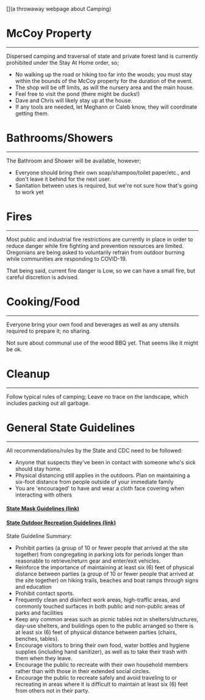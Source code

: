[](a throwaway webpage about Camping)

# <a name="id-0"></a> McCoy Property
---
Dispersed camping and traversal of state and private forest land is currently prohibited under the Stay At Home order, so;
- No walking up the road or hiking too far into the woods; you must stay within the bounds of the McCoy property for the duration of the event. 
- The shop will be off limits, as will the nursery area and the main house. 
- Feel free to visit the pond (there might be ducks!)
- Dave and Chris will likely stay up at the house.
- If any tools are needed, let Meghann or Caleb know, they will coordinate getting them.

# <a name="id-1"></a> Bathrooms/Showers
---
The Bathroom and Shower will be available, however;
- Everyone should bring their own soap/shampoo/toilet paper/etc., and don't leave it behind for the next user.
- Sanitation between uses is required, but we're not sure how that's going to work yet

# <a name="id-2"></a> Fires
---
Most public and industrial fire restrictions are currently in place in order to reduce danger while fire fighting and prevention resources are limited. Oregonians are being asked to voluntarily refrain from outdoor burning while communities are responding​ to ​COVID-19.
 
That being said, current fire danger is Low, so we can have a small fire, but careful discretion is advised. 

# <a name="id-3"></a> Cooking/Food
---
Everyone bring your own food and beverages as well as any utensils required to prepare it; no sharing. 

Not sure about communal use of the wood BBQ yet. That seems like it might be ok.

# <a name="id-4"></a> Cleanup
---
Follow typical rules of camping; Leave no trace on the landscape, which includes packing out all garbage.

# <a name="id-5"></a> General State Guidelines 
---
All recommendations/rules by the State and CDC need to be followed:
- Anyone that suspects they've been in contact with someone who's sick should stay home.
- Physical distancing still applies in the outdoors. Plan on maintaining a six-foot distance from people outside of your immediate family
- You are 'encouraged' to have and wear a cloth face covering when interacting with others

<h4><a href="https://sharedsystems.dhsoha.state.or.us/DHSForms/Served/le2288K.pdf">State Mask Guidelines (link)</a></h4>
<h4><a href="https://sharedsystems.dhsoha.state.or.us/DHSForms/Served/le2342E.pdf">State Outdoor Recreation Guidelines (link)</a></h4>

State Guideline Summary:
- Prohibit parties (a group of 10 or fewer people that arrived at the site together) from congregating in parking lots for periods longer than reasonable to retrieve/return gear and enter/exit vehicles.
- Reinforce the importance of maintaining at least six (6) feet of physical distance between parties (a group of 10 or fewer people that arrived at the site together) on hiking trails, beaches and boat ramps through signs and education 
- Prohibit contact sports. 
- Frequently clean and disinfect work areas, high-traffic areas, and commonly touched surfaces in both public and non-public areas of parks and facilities
- Keep any common areas such as picnic tables not in shelters/structures, day-use shelters, and buildings open to the public arranged so there is at least six (6) feet of physical distance between parties (chairs, benches, tables).
- Encourage visitors to bring their own food, water bottles and hygiene supplies (including hand sanitizer), as well as to take their trash with them when they leave.
- Encourage the public to recreate with their own household members rather than with those in their extended social circles.
- Encourage the public to recreate safely and avoid traveling to or recreating in areas where it is difficult to maintain at least six (6) feet from others not in their party.
